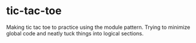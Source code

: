 # tic-tac-toe
Making tic tac toe to practice using the module pattern. Trying to minimize global code and neatly tuck things into logical sections.

